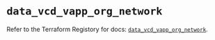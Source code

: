 # `data_vcd_vapp_org_network`

Refer to the Terraform Registory for docs: [`data_vcd_vapp_org_network`](https://registry.terraform.io/providers/vmware/vcd/3.10.0/docs/data-sources/vapp_org_network).
